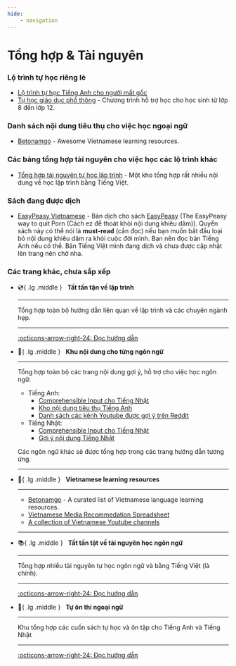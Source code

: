 ```yaml
---
hide:
    - navigation
---
```


# Tổng hợp & Tài nguyên 

### Lộ trình tự học riêng lẻ
- [Lộ trình tự học Tiếng Anh cho người mất gốc](https://daihocmo.github.io/tieng-anh/30ngay)
- [Tự học giáo dục phổ thông](./pho-thong/) - Chương trình hỗ trợ học cho học sinh từ lớp 8 đến lớp 12.

### Danh sách nội dung tiêu thụ cho việc học ngoại ngữ
- [Betonamgo](./betonamgo) - Awesome Vietnamese learning resources.

### Các bảng tổng hợp tài nguyên cho việc học các lộ trình khác
- [Tổng hợp tài nguyên tự học lập trình](./awesome-lap-trinh/) - Một kho tổng hợp rất nhiều nội dung về học lập trình bằng Tiếng Việt.

### Sách đang được dịch
- [EasyPeasy Vietnamese](https://github.com/daihocmo/easypeasymethod-vi) - Bản dịch cho sách [EasyPeasy](https://easypeasymethod.org/) (The EasyPeasy way to quit Porn (Cách ez để thoát khỏi nội dung khiêu dâm)). Quyển sách này có thể nói là **must-read** (cần đọc) nếu bạn muốn bắt đầu loại bỏ nội dung khiêu dâm ra khỏi cuộc đời mình. Bạn nên đọc bản Tiếng Anh nếu có thể. Bản Tiếng Việt mình đang dịch và chưa được cập nhật lên trang nên chờ nha.

### Các trang khác, chưa sắp xếp

<div class="grid cards" markdown>

-   :cd:{ .lg .middle } &nbsp;
    __Tất tần tận về lập trình__

    ---

    Tổng hợp toàn bộ hướng dẫn liên quan về lập trình và các chuyên ngành hẹp.

    ---

    [:octicons-arrow-right-24: Đọc hướng dẫn](./awesome-lap-trinh/)

-   :cupcake:{ .lg .middle } &nbsp;
    __Khu nội dung cho từng ngôn ngữ__

    ---

    Tổng hợp toàn bộ các trang nội dung gợi ý, hỗ trợ cho việc học ngôn ngữ:

    - Tiếng Anh:
        - [Comprehensible Input cho Tiếng Nhật](https://daihocmo.github.io/tieng-anh/input/)
        - [Kho nội dung tiêu thụ Tiếng Anh](https://daihocmo.github.io/awesome-ngon-ngu/media-recs/tieng-anh/)
        - [Danh sách các kênh Youtube được gợi ý trên Reddit](https://daihocmo.github.io/awesome-ngon-ngu/ngon-ngu/tieng-anh/youtube-channel.html)
    - Tiếng Nhật:
        - [Comprehensible Input cho Tiếng Nhật](https://daihocmo.github.io/awesome-ngon-ngu/ngon-ngu/tieng-nhat/input.html)
        - [Gợi ý nội dung Tiếng Nhật](https://daihocmo.github.io/awesome-ngon-ngu/ngon-ngu/tieng-nhat/recommendation.html)

    Các ngôn ngữ khác sẽ được tổng hợp trong các trang hướng dẫn tương ứng.

    ---

-   :closed_book:{ .lg .middle } &nbsp;
    __Vietnamese learning resources__

    ---

    - [Betonamgo](https://daihocmo.github.io/betonamgo/) - A curated list of Vietnamese language learning resources.
    - [Vietnamese Media Recommedation Spreadsheet](https://daihocmo.github.io/awesome-ngon-ngu/media-recs/tieng-viet/)
    - [A collection of Vietnamese Youtube channels](https://daihocmo.github.io/awesome-ngon-ngu/media-recs/tieng-viet/noi-dung-tieng-viet.html)

    ---

-   :books:{ .lg .middle } &nbsp;
    __Tất tần tật về tài nguyên học ngôn ngữ__

    ---

    Tổng hợp nhiều tài nguyên tự học ngôn ngữ và bằng Tiếng Việt (là chính).

    ---

    [:octicons-arrow-right-24: Đọc hướng dẫn](./awesome-ngon-ngu/)

-   :newspaper:{ .lg .middle } &nbsp;
    __Tự ôn thi ngoại ngữ__

    ---

    Khu tổng hợp các cuốn sách tự học và ôn tập cho Tiếng Anh và Tiếng Nhật 

    ---

    [:octicons-arrow-right-24: Đọc hướng dẫn](./luyen-thi-ngon-ngu/)


</div>